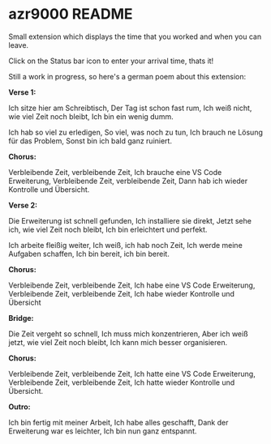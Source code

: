 # azr9000 README

Small extension which displays the time that you worked and when you can leave.

Click on the Status bar icon to enter your arrival time, thats it!

Still a work in progress, so here's a german poem about this extension: 

**Verse 1:**

Ich sitze hier am Schreibtisch,
Der Tag ist schon fast rum,
Ich weiß nicht, wie viel Zeit noch bleibt,
Ich bin ein wenig dumm.

Ich hab so viel zu erledigen,
So viel, was noch zu tun,
Ich brauch ne Lösung für das Problem,
Sonst bin ich bald ganz ruiniert.


**Chorus:**

Verbleibende Zeit, verbleibende Zeit,
Ich brauche eine VS Code Erweiterung,
Verbleibende Zeit, verbleibende Zeit,
Dann hab ich wieder Kontrolle und Übersicht.


**Verse 2:**

Die Erweiterung ist schnell gefunden,
Ich installiere sie direkt,
Jetzt sehe ich, wie viel Zeit noch bleibt,
Ich bin erleichtert und perfekt.

Ich arbeite fleißig weiter,
Ich weiß, ich hab noch Zeit,
Ich werde meine Aufgaben schaffen,
Ich bin bereit, ich bin bereit.


**Chorus:**


Verbleibende Zeit, verbleibende Zeit,
Ich habe eine VS Code Erweiterung,
Verbleibende Zeit, verbleibende Zeit,
Ich habe wieder Kontrolle und Übersicht
 
**Bridge:**

Die Zeit vergeht so schnell,
Ich muss mich konzentrieren,
Aber ich weiß jetzt, wie viel Zeit noch bleibt,
Ich kann mich besser organisieren.

**Chorus:**

Verbleibende Zeit, verbleibende Zeit,
Ich hatte eine VS Code Erweiterung,
Verbleibende Zeit, verbleibende Zeit,
Ich hatte wieder Kontrolle und Übersicht.

**Outro:**


Ich bin fertig mit meiner Arbeit,
Ich habe alles geschafft,
Dank der Erweiterung war es leichter,
Ich bin nun ganz entspannt.